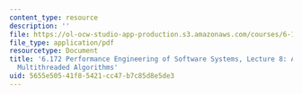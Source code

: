 ```yaml
---
content_type: resource
description: ''
file: https://ol-ocw-studio-app-production.s3.amazonaws.com/courses/6-172-performance-engineering-of-software-systems-fall-2018/5655e50541f85421cc47b7c85d8e5de3_MIT6_172F18_lec8.pdf
file_type: application/pdf
resourcetype: Document
title: '6.172 Performance Engineering of Software Systems, Lecture 8: Analysis of
  Multithreaded Algorithms'
uid: 5655e505-41f8-5421-cc47-b7c85d8e5de3
---
```

